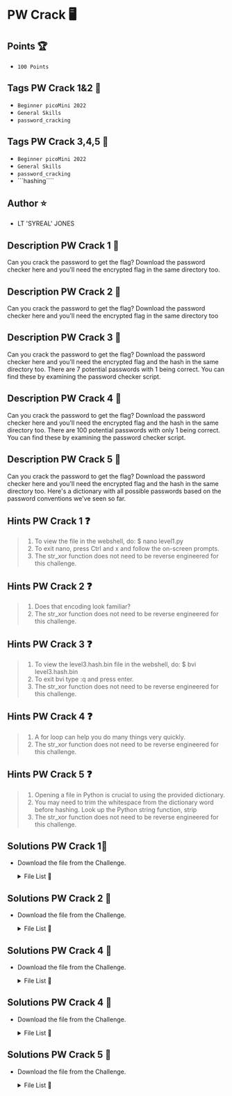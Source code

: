 # PW Crack 🖥️
## Points 🏆
- ```100 Points```
## Tags PW Crack 1&2 🔗
- ```Beginner picoMini 2022```
- ```General Skills```
- ```password_cracking```
## Tags PW Crack 3,4,5 🔗
- ```Beginner picoMini 2022```
- ```General Skills```
- ```password_cracking```
- ```hashing````

## Author ⭐
- LT 'SYREAL' JONES

## Description PW Crack 1 📖
Can you crack the password to get the flag? Download the password checker here and you'll need the encrypted flag in the same directory too.

## Description PW Crack 2 📖
Can you crack the password to get the flag? Download the password checker here and you'll need the encrypted flag in the same directory too

## Description PW Crack 3 📖
Can you crack the password to get the flag? Download the password checker here and you'll need the encrypted flag and the hash in the same directory too. There are 7 potential passwords with 1 being correct. You can find these by examining the password checker script.

## Description PW Crack 4 📖
Can you crack the password to get the flag? Download the password checker here and you'll need the encrypted flag and the hash in the same directory too. There are 100 potential passwords with only 1 being correct. You can find these by examining the password checker script.

## Description PW Crack 5 📖
Can you crack the password to get the flag? Download the password checker here and you'll need the encrypted flag and the hash in the same directory too. Here's a dictionary with all possible passwords based on the password conventions we've seen so far.

## Hints PW Crack 1 ❓
> 1. To view the file in the webshell, do: $ nano level1.py
> 2. To exit nano, press Ctrl and x and follow the on-screen prompts.
> 3. The str_xor function does not need to be reverse engineered for this challenge.

## Hints PW Crack 2 ❓
> 1. Does that encoding look familiar?
> 2. The str_xor function does not need to be reverse engineered for this challenge.

## Hints PW Crack 3 ❓
> 1. To view the level3.hash.bin file in the webshell, do: $ bvi level3.hash.bin
> 2. To exit bvi type :q and press enter.
> 3. The str_xor function does not need to be reverse engineered for this challenge.

## Hints PW Crack 4 ❓
> 1. A for loop can help you do many things very quickly.
> 2. The str_xor function does not need to be reverse engineered for this challenge.

## Hints PW Crack 5 ❓
> 1. Opening a file in Python is crucial to using the provided dictionary.
> 2. You may need to trim the whitespace from the dictionary word before hashing. Look up the Python string function, strip
> 3. The str_xor function does not need to be reverse engineered for this challenge.







## Solutions PW Crack 1🎯
- Download the file from the Challenge.

  <details>
  
  <summary>File List 📁</summary>
  
  |FILE|DOWNLOAD FILE|VIEW FILE|
  |----|-------------|---------|
  
  </details>

## Solutions PW Crack 2 🎯
- Download the file from the Challenge.

  <details>
  
  <summary>File List 📁</summary>
  
  |FILE|DOWNLOAD FILE|VIEW FILE|
  |----|-------------|----------|
  
  </details>

## Solutions PW Crack 4 🎯
- Download the file from the Challenge.

  <details>
  
  <summary>File List 📁</summary>
  
  |FILE|DOWNLOAD FILE|VIEW FILE|
  |----|-------------|----------|
  
  </details>

## Solutions PW Crack 4 🎯
- Download the file from the Challenge.

  <details>
  
  <summary>File List 📁</summary>
  
  |FILE|DOWNLOAD FILE|VIEW FILE|
  |----|-------------|----------|
  
  </details>

## Solutions PW Crack 5 🎯
- Download the file from the Challenge.

  <details>
  
  <summary>File List 📁</summary>
  
  |FILE|DOWNLOAD FILE|VIEW FILE|
  |----|-------------|----------|
  
  </details>
